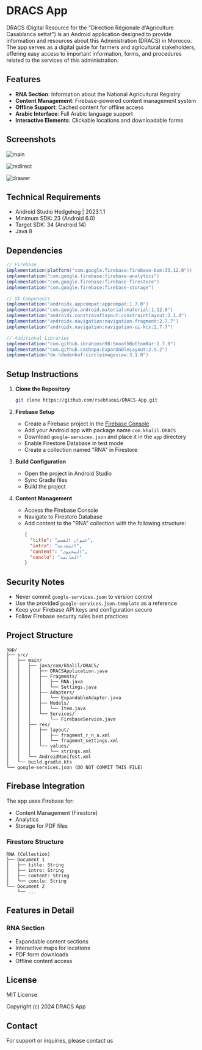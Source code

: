 # DRACS App

DRACS (Digital Resource for the "Direction Régionale d'Agriculture Casablanca settat") is an Android application designed to provide information and resources about this Administration (DRACS) in Morocco. The app serves as a digital guide for farmers and agricultural stakeholders, offering easy access to important information, forms, and procedures related to the services of this  administration.

## Features

- **RNA Section**: Information about the National Agricultural Registry
- **Content Management**: Firebase-powered content management system
- **Offline Support**: Cached content for offline access
- **Arabic Interface**: Full Arabic language support
- **Interactive Elements**: Clickable locations and downloadable forms

## Screenshots
![main](https://github.com/user-attachments/assets/b769bd15-a340-48d9-8beb-18626a2e243f)

![redirect](https://github.com/user-attachments/assets/9df66a43-09c1-48f7-9ea6-9102a140df50)

![drawer](https://github.com/user-attachments/assets/003858f7-e166-44ae-99d5-3ee871d9df97)

## Technical Requirements

- Android Studio Hedgehog | 2023.1.1
- Minimum SDK: 23 (Android 6.0)
- Target SDK: 34 (Android 14)
- Java 8

## Dependencies

```gradle
// Firebase
implementation(platform("com.google.firebase:firebase-bom:33.12.0"))
implementation("com.google.firebase:firebase-analytics")
implementation("com.google.firebase:firebase-firestore")
implementation("com.google.firebase:firebase-storage")

// UI Components
implementation("androidx.appcompat:appcompat:1.7.0")
implementation("com.google.android.material:material:1.12.0")
implementation("androidx.constraintlayout:constraintlayout:2.1.4")
implementation("androidx.navigation:navigation-fragment:2.7.7")
implementation("androidx.navigation:navigation-ui-ktx:2.7.7")

// Additional Libraries
implementation("com.github.ibrahimsn98:SmoothBottomBar:1.7.9")
implementation("com.github.cachapa:ExpandableLayout:2.9.2")
implementation("de.hdodenhof:circleimageview:3.1.0")
```

## Setup Instructions

1. **Clone the Repository**
   ```bash
   git clone https://github.com/rsebtaoui/DRACS-App.git
   ```

2. **Firebase Setup**
   - Create a Firebase project in the [Firebase Console](https://console.firebase.google.com/)
   - Add your Android app with package name `com.khalil.DRACS`
   - Download `google-services.json` and place it in the `app` directory
   - Enable Firestore Database in test mode
   - Create a collection named "RNA" in Firestore

3. **Build Configuration**
   - Open the project in Android Studio
   - Sync Gradle files
   - Build the project

4. **Content Management**
   - Access the Firebase Console
   - Navigate to Firestore Database
   - Add content to the "RNA" collection with the following structure:
     ```json
     {
       "title": "عنوان القسم",
       "intro": "المقدمة",
       "content": "المحتوى",
       "conclu": "الخاتمة"
     }
     ```

## Security Notes

- Never commit `google-services.json` to version control
- Use the provided `google-services.json.template` as a reference
- Keep your Firebase API keys and configuration secure
- Follow Firebase security rules best practices

## Project Structure

```
app/
├── src/
│   ├── main/
│   │   ├── java/com/khalil/DRACS/
│   │   │   ├── DRACSApplication.java
│   │   │   ├── Fragments/
│   │   │   │   ├── RNA.java
│   │   │   │   └── Settings.java
│   │   │   ├── Adapters/
│   │   │   │   └── ExpandableAdapter.java
│   │   │   ├── Models/
│   │   │   │   └── Item.java
│   │   │   └── Services/
│   │   │       └── FirebaseService.java
│   │   ├── res/
│   │   │   ├── layout/
│   │   │   │   ├── fragment_r_n_a.xml
│   │   │   │   └── fragment_settings.xml
│   │   │   └── values/
│   │   │       └── strings.xml
│   │   └── AndroidManifest.xml
│   └── build.gradle.kts
└── google-services.json (DO NOT COMMIT THIS FILE)
```

## Firebase Integration

The app uses Firebase for:
- Content Management (Firestore)
- Analytics
- Storage for PDF files

### Firestore Structure

```
RNA (Collection)
├── Document 1
│   ├── title: String
│   ├── intro: String
│   ├── content: String
│   └── conclu: String
└── Document 2
    └── ...
```

## Features in Detail

### RNA Section
- Expandable content sections
- Interactive maps for locations
- PDF form downloads
- Offline content access

## License

MIT License

Copyright (c) 2024 DRACS App


## Contact

For support or inquiries, please contact us
